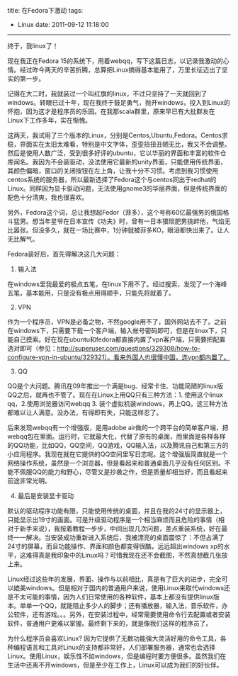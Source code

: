 title: 在Fedora下激动
tags:
  - Linux
date: 2011-09-12 11:18:00
---

终于，我linux了！

现在我正在Fedora 15的系统下，用着webqq，写下这篇日志，以记录我激动的心情。经过昨今两天的辛苦折腾，总算把Linux搞得基本能用了，万里长征迈出了坚实的第一步。

记得在大二时，我就装过一个叫红旗的linux，不过只坚持了一天就回到了windows。转眼已过十年，现在我终于鼓足勇气，抛开windows，投入到Linux的怀抱，因为这才是程序员的乐园。在我那scala群里，原来早已有大批群友在Linux下工作多年，实在惭愧。

这两天，我试用了三个版本的Linux，分别是Centos,Ubuntu,Fedora。Centos求稳，界面实在太旧太难看，特别是中文字体，歪歪扭扭丑陋无比，我又不会调整。然后是使用人数广泛，受到很多好评的ubuntu，它以华丽的界面和丰富的软件仓库闻名。我因为不会装驱动，没法使用它最新的unity界面，只能使用传统界面，其颜色偏暗，窗口的关闭按钮在左上角，让我十分不习惯。考虑到我习惯使用centos系统的服务器，所以最新选择了Fedora这个与centos同出于redhat的Linux。同样因为显卡驱动问题，无法使用gnome3的华丽界面，但是传统界面的配色十分清爽，我也很喜欢。

另外，Fedora这个词，总让我想起Fedor（菲多），这个号称60亿最强男的俄国格斗猛男。想当年星爷在日本宣传《功夫》时，曾有一日本猥琐肥男挑衅他，气焰无比嚣张。但没多久，就在一场比赛中，1分钟就被菲多KO，眼泪都快出来了。让人无比解气。

Fedora装好后，首先得解决这几大问题：<span id="more-71"></span>

1. 输入法

在windows里我最爱的极点五笔，在linux下用不了。经过搜索，发现了一个海峰五笔，基本能用，只是没有极点用得顺手，只能先将就着了。

2. VPN

作为一个程序员，VPN是必备之物，不然google用不了，国外网站去不了。之前在windows下，只需要下载一个客户端，输入帐号密码即可，但是在linux下，只能自己摸索。好在现在ubuntu和fedora都直接内置了vpn客户端，只需要把配置选对即可（参见：http://superuser.com/questions/329308/how-to-configure-vpn-in-ubuntu/329321）。看来外国人也很懂中国，连vpn都内置了。

3. QQ

QQ是个大问题。腾讯在09年推出一个满是bug、经常卡住、功能简陋的linux版QQ之后，就再也不管了。现在在Linux上用QQ只有三种方法：1. 使用这个linux qq，2.使用浏览器访问webqq 3. 装个虚拟机装windows，再上QQ。这三种方法都难以让人满意。没办法，有得即有失，只能这样忍了。

后来发现webqq有一个增强版，是用adobe air做的一个跨平台的简单客户端，把webqq包在里面。运行时，它就最大化，代替了原有的桌面，而里面是各样各样的QQ功能，比如QQ，QQ空间，QQ游戏，QQ输入法，以及腾讯自己和第三方的小应用程序。我现在就在它提供的QQ空间里写日志呢。这个增强版简直就是一个网络操作系统，虽然是一个浏览器，但是看起来和普通桌面几乎没有任何区别。不能不佩服QQ的能力和野心，尽管又是抄袭之作，但是质量却相当好，而且看起来前途非常光明。

4. 最后是安装显卡驱动

默认的驱动程序功能有限，只能使用传统的桌面，并且在我的24寸的显示器上，只能显示出19寸的画面。可是升级驱动程序是一个相当麻烦而且危险的事情（相对于新手来说），我按着教程一步步，中间出现几次问题，差点重装系统，好在最终一一解决。当安装成功重新进入系统后，我被漂亮的桌面震惊了：不但占满了24寸的屏幕，而且功能操作、界面和颜色都变得很酷，远远超出windows xp的水平，这难得真是我印象中的Linux吗？可惜我现在还不会截图，不然真想截几张放上来。

Linux经过这些年的发展，界面、操作与以前相比，真是有了巨大的进步，完全可以媲美windows。但是相对于国内的普通用户来说，使用Linux来取代windows还是不太可能的事情，因为人们日常使用的各种软件，基本上都没有提供linux版本。单单一个QQ，就能阻止多少人的脚步；还有播放器，输入法，音乐软件，办公软件，还有游戏。。。另外，在安装过程中，经常需要使用命令行去配置或者安装软件，普通用户更难以掌握。最终剩下来的，就是像我们这样的程序员了。

为什么程序员会喜欢Linux? 因为它提供了无数功能强大灵活好用的命令工具，各种编程语言和工具对Linux的支持都非常好，人们部署服务器，通常也会选择Linux。使用Linux，娱乐性不如windows，但是编程时要方便很多。虽然我们在生活中还离不开windows，但是至少在工作上，Linux可以成为我们的好伙伴。